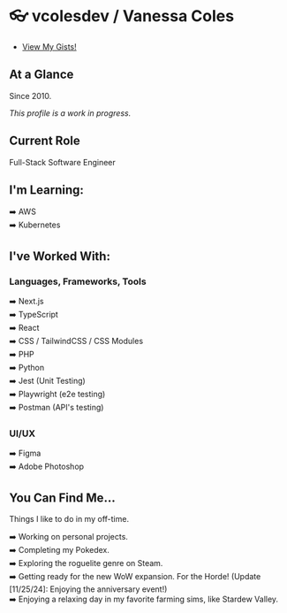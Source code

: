 # :eyeglasses: vcolesdev / Vanessa Coles

-  [View My Gists!](https://gist.github.com/vcolesdev)

## At a Glance

Since 2010.

*This profile is a work in progress.* 

## Current Role

Full-Stack Software Engineer

## I'm Learning:

:arrow_right: AWS <br>
:arrow_right: Kubernetes <br>

## I've Worked With:

### Languages, Frameworks, Tools

:arrow_right: Next.js <br>
:arrow_right: TypeScript <br>
:arrow_right: React <br>
:arrow_right: CSS / TailwindCSS / CSS Modules <br>
:arrow_right: PHP<br>
:arrow_right: Python <br>
:arrow_right: Jest (Unit Testing)<br>
:arrow_right: Playwright (e2e testing)<br>
:arrow_right: Postman (API's testing)<br>

### UI/UX

:arrow_right: Figma<br>
:arrow_right: Adobe Photoshop<br>

## You Can Find Me...

Things I like to do in my off-time.

:arrow_right: Working on personal projects. <br>
:arrow_right: Completing my Pokedex. <br>
:arrow_right: Exploring the roguelite genre on Steam. <br>
:arrow_right: Getting ready for the new WoW expansion. For the Horde! (Update [11/25/24]: Enjoying the anniversary event!) <br>
:arrow_right: Enjoying a relaxing day in my favorite farming sims, like Stardew Valley. <br>
